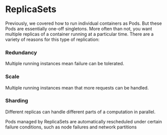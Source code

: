 # ReplicaSets

Previously, we covered how to run individual containers as Pods. But these Pods are essentially one-off singletons. More often than not, you want multiple replicas of a
container running at a particular time. There are a variety of reasons for this type of replication:

### Redundancy
Multiple running instances mean failure can be tolerated.
### Scale
Multiple running instances mean that more requests can be handled.
### Sharding
Different replicas can handle different parts of a computation in parallel.

Pods managed by ReplicaSets are automatically rescheduled under certain failure conditions, such as node failures and network partitions
